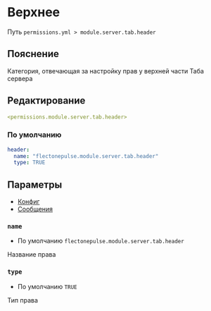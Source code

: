# Верхнее
Путь `permissions.yml > module.server.tab.header`

## Пояснение
Категория, отвечающая за настройку прав у верхней части Таба сервера

## Редактирование
```yaml
<permissions.module.server.tab.header>
```

### По умолчанию
```yaml
header:
  name: "flectonepulse.module.server.tab.header"
  type: TRUE
```

## Параметры

- [Конфиг](/en/config/module/server/tab/header/)
- [Сообщения](/en/messages/ru_ru/module/server/tab/header/)

### `name`
- По умолчанию `flectonepulse.module.server.tab.header`

Название права

### `type`
- По умолчанию `TRUE`

Тип права

<!--@include: @/en/parts/permission.md-->


